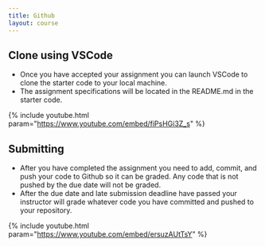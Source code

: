 ```yaml
---
title: Github
layout: course
---
```


## Clone using VSCode

- Once you have accepted your assignment you can launch VSCode to clone the starter code to your
  local machine.
- The assignment specifications will be located in the README.md in the starter code.

{% include youtube.html param="https://www.youtube.com/embed/fiPsHGi3Z_s" %}


## Submitting

- After you have completed the assignment you need to add, commit, and push your code to Github so
  it can be graded. Any code that is not pushed by the due date will not be graded.
- After the due date and late submission deadline have passed your instructor will grade whatever
  code you have committed and pushed to your repository.

{% include youtube.html param="https://www.youtube.com/embed/ersuzAUtTsY" %}

